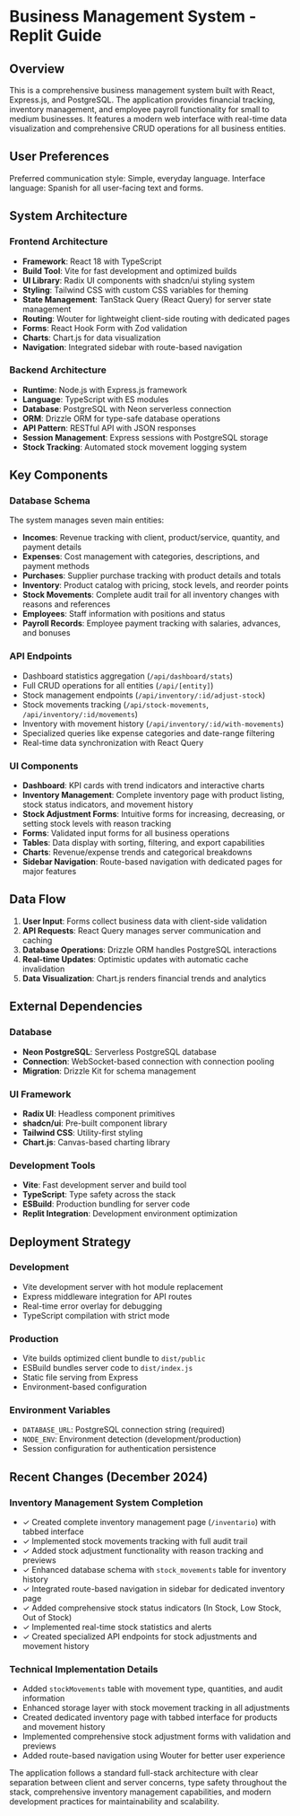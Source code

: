 # Business Management System - Replit Guide

## Overview

This is a comprehensive business management system built with React, Express.js, and PostgreSQL. The application provides financial tracking, inventory management, and employee payroll functionality for small to medium businesses. It features a modern web interface with real-time data visualization and comprehensive CRUD operations for all business entities.

## User Preferences

Preferred communication style: Simple, everyday language.
Interface language: Spanish for all user-facing text and forms.

## System Architecture

### Frontend Architecture
- **Framework**: React 18 with TypeScript
- **Build Tool**: Vite for fast development and optimized builds
- **UI Library**: Radix UI components with shadcn/ui styling system
- **Styling**: Tailwind CSS with custom CSS variables for theming
- **State Management**: TanStack Query (React Query) for server state management
- **Routing**: Wouter for lightweight client-side routing with dedicated pages
- **Forms**: React Hook Form with Zod validation
- **Charts**: Chart.js for data visualization
- **Navigation**: Integrated sidebar with route-based navigation

### Backend Architecture
- **Runtime**: Node.js with Express.js framework
- **Language**: TypeScript with ES modules
- **Database**: PostgreSQL with Neon serverless connection
- **ORM**: Drizzle ORM for type-safe database operations
- **API Pattern**: RESTful API with JSON responses
- **Session Management**: Express sessions with PostgreSQL storage
- **Stock Tracking**: Automated stock movement logging system

## Key Components

### Database Schema
The system manages seven main entities:
- **Incomes**: Revenue tracking with client, product/service, quantity, and payment details
- **Expenses**: Cost management with categories, descriptions, and payment methods
- **Purchases**: Supplier purchase tracking with product details and totals
- **Inventory**: Product catalog with pricing, stock levels, and reorder points
- **Stock Movements**: Complete audit trail for all inventory changes with reasons and references
- **Employees**: Staff information with positions and status
- **Payroll Records**: Employee payment tracking with salaries, advances, and bonuses

### API Endpoints
- Dashboard statistics aggregation (`/api/dashboard/stats`)
- Full CRUD operations for all entities (`/api/[entity]`)
- Stock management endpoints (`/api/inventory/:id/adjust-stock`)
- Stock movements tracking (`/api/stock-movements`, `/api/inventory/:id/movements`)
- Inventory with movement history (`/api/inventory/:id/with-movements`)
- Specialized queries like expense categories and date-range filtering
- Real-time data synchronization with React Query

### UI Components
- **Dashboard**: KPI cards with trend indicators and interactive charts
- **Inventory Management**: Complete inventory page with product listing, stock status indicators, and movement history
- **Stock Adjustment Forms**: Intuitive forms for increasing, decreasing, or setting stock levels with reason tracking
- **Forms**: Validated input forms for all business operations
- **Tables**: Data display with sorting, filtering, and export capabilities
- **Charts**: Revenue/expense trends and categorical breakdowns
- **Sidebar Navigation**: Route-based navigation with dedicated pages for major features

## Data Flow

1. **User Input**: Forms collect business data with client-side validation
2. **API Requests**: React Query manages server communication and caching
3. **Database Operations**: Drizzle ORM handles PostgreSQL interactions
4. **Real-time Updates**: Optimistic updates with automatic cache invalidation
5. **Data Visualization**: Chart.js renders financial trends and analytics

## External Dependencies

### Database
- **Neon PostgreSQL**: Serverless PostgreSQL database
- **Connection**: WebSocket-based connection with connection pooling
- **Migration**: Drizzle Kit for schema management

### UI Framework
- **Radix UI**: Headless component primitives
- **shadcn/ui**: Pre-built component library
- **Tailwind CSS**: Utility-first styling
- **Chart.js**: Canvas-based charting library

### Development Tools
- **Vite**: Fast development server and build tool
- **TypeScript**: Type safety across the stack
- **ESBuild**: Production bundling for server code
- **Replit Integration**: Development environment optimization

## Deployment Strategy

### Development
- Vite development server with hot module replacement
- Express middleware integration for API routes
- Real-time error overlay for debugging
- TypeScript compilation with strict mode

### Production
- Vite builds optimized client bundle to `dist/public`
- ESBuild bundles server code to `dist/index.js`
- Static file serving from Express
- Environment-based configuration

### Environment Variables
- `DATABASE_URL`: PostgreSQL connection string (required)
- `NODE_ENV`: Environment detection (development/production)
- Session configuration for authentication persistence

## Recent Changes (December 2024)

### Inventory Management System Completion
- ✓ Created complete inventory management page (`/inventario`) with tabbed interface
- ✓ Implemented stock movements tracking with full audit trail 
- ✓ Added stock adjustment functionality with reason tracking and previews
- ✓ Enhanced database schema with `stock_movements` table for inventory history
- ✓ Integrated route-based navigation in sidebar for dedicated inventory page
- ✓ Added comprehensive stock status indicators (In Stock, Low Stock, Out of Stock)
- ✓ Implemented real-time stock statistics and alerts
- ✓ Created specialized API endpoints for stock adjustments and movement history

### Technical Implementation Details
- Added `stockMovements` table with movement type, quantities, and audit information
- Enhanced storage layer with stock movement tracking in all adjustments
- Created dedicated inventory page with tabbed interface for products and movement history
- Implemented comprehensive stock adjustment forms with validation and previews
- Added route-based navigation using Wouter for better user experience

The application follows a standard full-stack architecture with clear separation between client and server concerns, type safety throughout the stack, comprehensive inventory management capabilities, and modern development practices for maintainability and scalability.